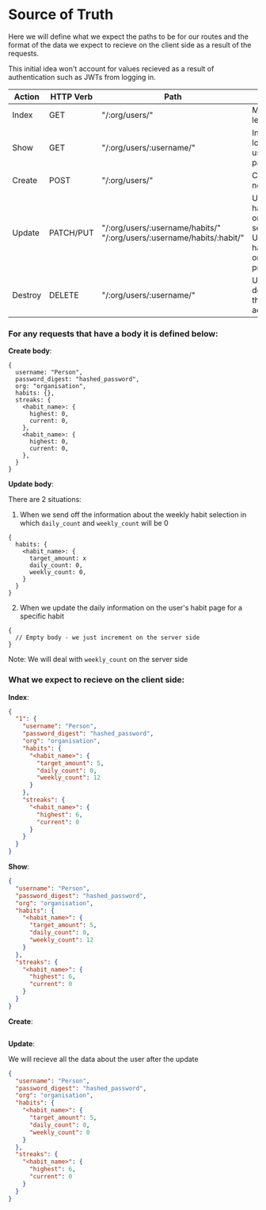 # Source of Truth

Here we will define what we expect the paths to be for our routes and the format of the data we expect to recieve on the client side as a result of the requests.

This initial idea won't account for values recieved as a result of authentication such as JWTs from logging in.

| Action  | HTTP Verb | Path                                                                         | Use |
| ------- | --------- | ---------------------------------------------------------------------------- | -------------------------------------------------------------------------------- |
| Index   | GET       | "/:org/users/"                                                               | Making the leaderboard |
| Show    | GET       | "/:org/users/:username/"                                                     | Info for logged in users habit page |
| Create  | POST      | "/:org/users/"                                                               | Create a new user |
| Update  | PATCH/PUT | "/:org/users/:username/habits/" <br/> "/:org/users/:username/habits/:habit/" | Update habit info on weekly selection <br/> Update habit based on daily progress |
| Destroy | DELETE    | "/:org/users/:username/"                                       | User deletes their account |

### For any requests that have a body it is defined below:

**Create body**:

```
{
  username: "Person",
  password_digest: "hashed_password",
  org: "organisation",
  habits: {},
  streaks: {
    <habit_name>: {
      highest: 0,
      current: 0,
    },
    <habit_name>: {
      highest: 0,
      current: 0,
    },
  }
}
```

**Update body**:

There are 2 situations:
1. When we send off the information about the weekly habit selection in which `daily_count` and `weekly_count` will be 0

```
{
  habits: {
    <habit_name>: {
      target_amount: x
      daily_count: 0,
      weekly_count: 0,
    }
  }
}
```

2. When we update the daily information on the user's habit page for a specific habit

```
{
  // Empty body - we just increment on the server side
}
```

Note: We will deal with `weekly_count` on the server side

### What we expect to recieve on the client side:

**Index**:

```JSON
{
  "1": {
    "username": "Person",
    "password_digest": "hashed_password",
    "org": "organisation",
    "habits": {
      "<habit_name>": {
        "target_amount": 5,
        "daily_count": 0,
        "weekly_count": 12
      }
    },
    "streaks": {
      "<habit_name>": {
        "highest": 6,
        "current": 0
      }
    }
  }
}
```

**Show**:

```JSON
{
  "username": "Person",
  "password_digest": "hashed_password",
  "org": "organisation",
  "habits": {
    "<habit_name>": {
      "target_amount": 5,
      "daily_count": 0,
      "weekly_count": 12
    }
  },
  "streaks": {
    "<habit_name>": {
      "highest": 6,
      "current": 0
    }
  }
}
```

**Create**:

```JSON

```

**Update**:

We will recieve all the data about the user after the update

```JSON
{
  "username": "Person",
  "password_digest": "hashed_password",
  "org": "organisation",
  "habits": {
    "<habit_name>": {
      "target_amount": 5,
      "daily_count": 0,
      "weekly_count": 0
    }
  },
  "streaks": {
    "<habit_name>": {
      "highest": 6,
      "current": 0
    }
  }
}
```
